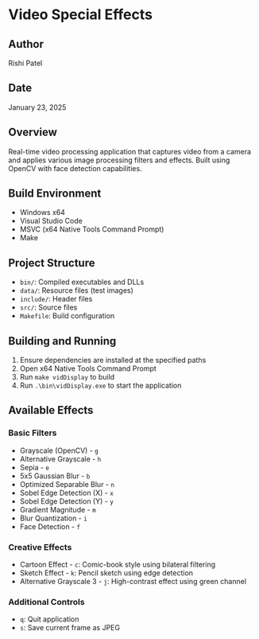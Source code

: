 # Video Special Effects

## Author
Rishi Patel

## Date
January 23, 2025

## Overview
Real-time video processing application that captures video from a camera and applies various image processing filters and effects. Built using OpenCV with face detection capabilities.

## Build Environment
- Windows x64
- Visual Studio Code
- MSVC (x64 Native Tools Command Prompt)
- Make

## Project Structure
- `bin/`: Compiled executables and DLLs
- `data/`: Resource files (test images)
- `include/`: Header files
- `src/`: Source files
- `Makefile`: Build configuration

## Building and Running
1. Ensure dependencies are installed at the specified paths
2. Open x64 Native Tools Command Prompt
3. Run `make vidDisplay` to build
4. Run `.\bin\vidDisplay.exe` to start the application

## Available Effects

### Basic Filters
- Grayscale (OpenCV) - `g`
- Alternative Grayscale - `h`
- Sepia - `e`
- 5x5 Gaussian Blur - `b`
- Optimized Separable Blur - `n`
- Sobel Edge Detection (X) - `x`
- Sobel Edge Detection (Y) - `y`
- Gradient Magnitude - `m`
- Blur Quantization - `i`
- Face Detection - `f`

### Creative Effects
- Cartoon Effect - `c`: Comic-book style using bilateral filtering
- Sketch Effect - `k`: Pencil sketch using edge detection
- Alternative Grayscale 3 - `j`: High-contrast effect using green channel

### Additional Controls
- `q`: Quit application
- `s`: Save current frame as JPEG